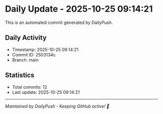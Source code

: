 # Daily Update - 2025-10-25 09:14:21

This is an automated commit generated by DailyPush.

## Daily Activity
- Timestamp: 2025-10-25 09:14:21
- Commit ID: 2503134c
- Branch: main

## Statistics
- Total commits: 12
- Last update: 2025-10-25 09:14:21

---
*Maintained by DailyPush - Keeping GitHub active! 🚀*
